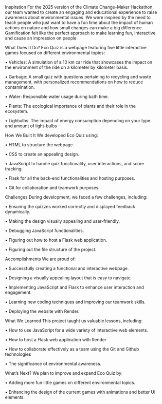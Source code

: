 Inspiration
For the 2025 version of the Climate Change-Maker Hackathon, our team wanted to create an engaging and educational experience to raise awareness about environmental issues. We were inspired by the need to teach people who just want to have a fun time about the impact of human actions on nature and how small changes can make a big difference. Gamification felt like the perfect approach to make learning fun, interactive and cause an impression on people

What Does It Do?
Eco Quiz is a webpage featuring five little interactive games focused on different environmental topics:

• Vehicles: A simulation of a 10 km car ride that showcases the impact on the environment of the ride on a kilometer by kilometer basis.

• Garbage: A small quiz with questions pertaining to recycling and waste management, with personalized recommendations on how to reduce contamination.

• Water: Responsible water usage during bath time.

• Plants: The ecological importance of plants and their role in the ecosystem.

• Lighbulbs: The impact of energy consumption depending on your type and amount of light-bulbs

How We Built It
We developed Eco Quiz using:

• HTML to structure the webpage.

• CSS to create an appealing design.

• JavaScript to handle quiz functionality, user interactions, and score tracking.

• Flask for all the back-end functionalities and hosting purposes.

• Git for collaboration and teamwork purposes.

Challenges
During development, we faced a few challenges, including:

• Ensuring the quizzes worked correctly and displayed feedback dynamically.

• Making the design visually appealing and user-friendly.

• Debugging JavaScript functionalities.

• Figuring out how to host a Flask web application.

• Figuring out the file structure of the project.

Accomplishments
We are proud of:

• Successfully creating a functional and interactive webpage.

• Designing a visually appealing layout that is easy to navigate.

• Implementing JavaScript and Flask to enhance user interaction and engagement.

• Learning new coding techniques and improving our teamwork skills.

• Deploying the website with Render.

What We Learned
This project taught us valuable lessons, including:

• How to use JavaScript for a wide variety of interactive web elements.

• How to host a Flask web application with Render

• How to collaborate effectively as a team using the Git and Github technologies

• The significance of environmental awareness.

What’s Next?
We plan to improve and expand Eco Quiz by:

• Adding more fun little games on different environmental topics.

• Enhancing the design of the current games with animations and better UI elements.
